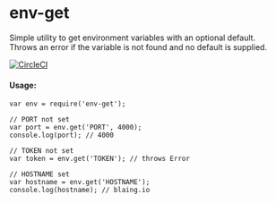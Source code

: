 # env-get

Simple utility to get environment variables with an optional default.  
Throws an error if the variable is not found and no default is supplied.

[![CircleCI](https://circleci.com/gh/billylaing/env-get/tree/master.svg?style=svg)](https://circleci.com/gh/billylaing/env-get/tree/master)

#### Usage:
```
var env = require('env-get');

// PORT not set
var port = env.get('PORT', 4000);
console.log(port); // 4000

// TOKEN not set
var token = env.get('TOKEN'); // throws Error 

// HOSTNAME set
var hostname = env.get('HOSTNAME'); 
console.log(hostname); // blaing.io
```
